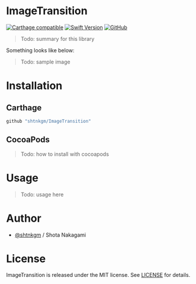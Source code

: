 # ImageTransition

[![Carthage compatible](https://img.shields.io/badge/Carthage-compatible-4BC51D.svg?style=flat)](https://github.com/Carthage/Carthage)
[![Swift Version](https://img.shields.io/badge/Swift-4-F16D39.svg)](https://developer.apple.com/swift)
[![GitHub](https://img.shields.io/github/license/shtnkgm/ImageTransition.svg)](https://github.com/shtnkgm/ImageTransition/blob/master/LICENSE)

> Todo: summary for this library

Something looks like below:

> Todo: sample image

# Installation

## Carthage

```ruby
github "shtnkgm/ImageTransition"
```

## CocoaPods

> Todo: how to install with cocoapods

# Usage

> Todo: usage here

# Author

 - [@shtnkgm](https://github.com/shtnkgm) / Shota Nakagami

# License

ImageTransition is released under the MIT license. See [LICENSE](https://github.com/shtnkgm/ImageTransition/blob/master/LICENSE) for details.
